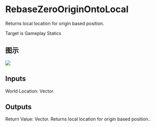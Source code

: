 # RebaseZeroOriginOntoLocal

Returns local location for origin based position.

Target is Gameplay Statics

## 图示

![]($-20221218-19073257.png)

## Inputs

World Location: Vector.  

## Outputs

Return Value: Vector. Returns local location for origin based position..

